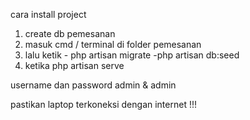 cara install project
1. create db pemesanan
2. masuk cmd / terminal di folder pemesanan
3. lalu ketik - php artisan migrate
              -php artisan db:seed
4. ketika php artisan serve

username dan password admin & admin

pastikan laptop terkoneksi dengan internet !!!
